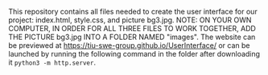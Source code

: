This repository contains all files needed to create the user interface for our project: index.html, style.css, and picture bg3.jpg. NOTE: ON YOUR OWN COMPUTER, IN ORDER FOR ALL THREE FILES TO WORK TOGETHER, ADD THE PICTURE bg3.jpg INTO A FOLDER NAMED "images".
The website can be previewed at https://tiu-swe-group.github.io/UserInterface/ or can be launched by running the following command in the folder after downloading it `python3 -m http.server`.
